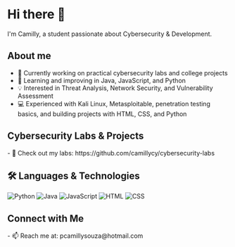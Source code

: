 <h1>Hi there 👋</h1>
<p>I'm Camilly, a student passionate about Cybersecurity & Development.</p>

<h2>About me</h2>

- 🔭 Currently working on practical cybersecurity labs and college projects
- 🌱 Learning and improving in Java, JavaScript, and Python
- 💡 Interested in Threat Analysis, Network Security, and Vulnerability Assessment
- 💻 Experienced with Kali Linux, Metasploitable, penetration testing basics, and building projects with HTML, CSS, and Python

<h2>Cybersecurity Labs & Projects</h2>
- 🔗 Check out my labs: https://github.com/camillycy/cybersecurity-labs
  
<h2>🛠️ Languages & Technologies </h2>

![Python](https://img.shields.io/badge/Python-3776AB?style=flat-square&logo=python&logoColor=white) ![Java](https://img.shields.io/badge/Java-007396?style=flat-square&logo=java&logoColor=white) ![JavaScript](https://img.shields.io/badge/JavaScript-F7DF1E?style=flat-square&logo=javascript&logoColor=black) ![HTML](https://img.shields.io/badge/HTML5-E34F26?style=flat-square&logo=html5&logoColor=white) ![CSS](https://img.shields.io/badge/CSS3-1572B6?style=flat-square&logo=css3&logoColor=white)  

<h2>Connect with Me</h2>
- 📫 Reach me at: pcamillysouza@hotmail.com
